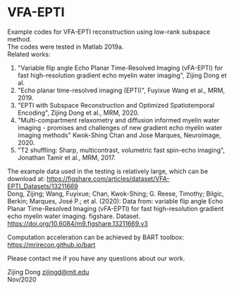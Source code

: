 # VFA-EPTI
Example codes for VFA-EPTI reconstruction using low-rank subspace method.  
The codes were tested in Matlab 2019a.  
Related works:
 1) "Variable flip angle Echo Planar Time-Resolved Imaging (vFA-EPTI) for fast high-resolution gradient echo myelin water imaging", Zijing Dong et al.  
 2) "Echo planar time-resolved imaging (EPTI)", Fuyixue Wang et al., MRM, 2019.  
 3) "EPTI with Subspace Reconstruction and Optimized Spatiotemporal Encoding", Zijing Dong et al., MRM, 2020.  
 4) "Multi-compartment relaxometry and diffusion informed myelin water imaging - promises and challenges of new gradient echo myelin water imaging methods" Kwok-Shing Chan and Jose Marques, Neuroimage, 2020.  
 5) "T2 shuffling: Sharp, multicontrast, volumetric fast spin-echo imaging", Jonathan Tamir et al., MRM, 2017.  

The example data used in the testing is relatively large, which can be download at: 
https://figshare.com/articles/dataset/VFA-EPTI_Datasets/13211669  
Dong, Zijing; Wang, Fuyixue; Chan, Kwok-Shing; G. Reese, Timothy; Bilgic, Berkin; Marques, José P.; et al. (2020): Data from: variable flip angle Echo Planar Time-Resolved Imaging (vFA-EPTI) for fast high-resolution gradient echo myelin water imaging. figshare. Dataset. https://doi.org/10.6084/m9.figshare.13211669.v3   

Computation acceleration can be achieved by BART toolbox: https://mrirecon.github.io/bart  

Please contact me if you have any questions about our work.  

Zijing Dong <zijingd@mit.edu>  
Nov/2020
